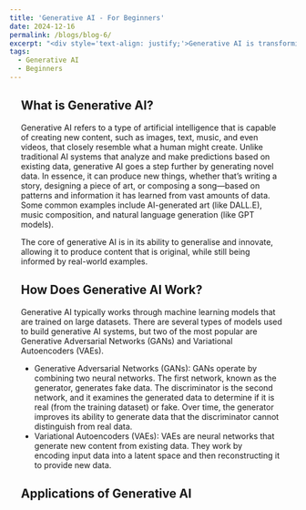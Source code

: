 ```yaml
---
title: 'Generative AI - For Beginners'
date: 2024-12-16
permalink: /blogs/blog-6/
excerpt: "<div style='text-align: justify;'>Generative AI is transforming various industries by enabling machines to create content like images, music, and text. In this blog post, we'll explore how beginners can easily start using generative AI tools without the need for complex setups or powerful hardware."
tags:
  - Generative AI
  - Beginners
---
```

<div style="margin-left: 20px; margin-right: 20px; margin-top: 20px; margin-bottom: 30px;"> 

<h2>What is Generative AI?</h2>
Generative AI refers to a type of artificial intelligence that is capable of creating new content, such as images, text, music, and even videos, that closely resemble what a human might create. Unlike traditional AI systems that analyze and make predictions based on existing data, generative AI goes a step further by generating novel data. In essence, it can produce new things, whether that’s writing a story, designing a piece of art, or composing a song—based on patterns and information it has learned from vast amounts of data. Some common examples include AI-generated art (like DALL.E), music composition, and natural language generation (like GPT models).

The core of generative AI is in its ability to generalise and innovate, allowing it to produce content that is original, while still being informed by real-world examples.


<h2>How Does Generative AI Work?</h2>
Generative AI typically works through machine learning models that are trained on large datasets. There are several types of models used to build generative AI systems, but two of the most popular are Generative Adversarial Networks (GANs) and Variational Autoencoders (VAEs).

<ul>
<li>
Generative Adversarial Networks (GANs): GANs operate by combining two neural networks. The first network, known as the generator, generates fake data. The discriminator is the second network, and it examines the generated data to determine if it is real (from the training dataset) or fake. Over time, the generator improves its ability to generate data that the discriminator cannot distinguish from real data.
</li>
<li>
Variational Autoencoders (VAEs): VAEs are neural networks that generate new content from existing data. They work by encoding input data into a latent space and then reconstructing it to provide new data. 
</li>
</ul>

<h2>Applications of Generative AI</h2>

</div>
